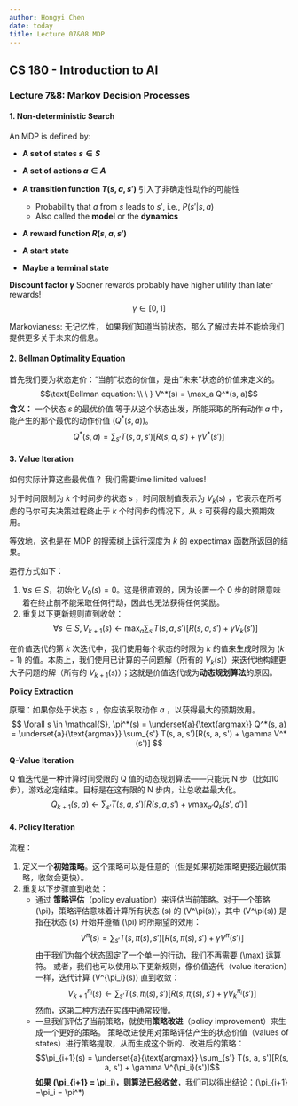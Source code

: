 ```yaml
---
author: Hongyi Chen
date: today
title: Lecture 07&08 MDP
---
```


## CS 180 - Introduction to AI

### Lecture 7&8: Markov Decision Processes

#### 1. Non-deterministic Search

An MDP is defined by:
* **A set of states $s \in S$**
* **A set of actions $a \in A$**
* **A transition function $T(s, a, s')$** 引入了非确定性动作的可能性
    * Probability that $a$ from $s$ leads to $s'$, i.e., $P(s'|s, a)$
    * Also called the **model** or the **dynamics**
* **A reward function $R(s, a, s')$**

* **A start state**
* **Maybe a terminal state**

**Discount factor $\gamma$**
Sooner rewards probably have higher utility than later rewards!
$$
\gamma \in [0,1]
$$

Markovianess: 无记忆性， 如果我们知道当前状态，那么了解过去并不能给我们提供更多关于未来的信息。

#### 2. Bellman Optimality Equation

首先我们要为状态定价：“当前”状态的价值，是由“未来”状态的价值来定义的。
$$\text{Bellman equation: \\   \  } V^*(s) = \max_a Q^*(s, a)$$
**含义：** 一个状态 $s$ 的最优价值 等于从这个状态出发，所能采取的所有动作 $a$ 中，能产生的那个最优的动作价值 ($Q^*(s, a)$)。
$$Q^*(s, a) = \sum_{s'} T(s, a, s')[R(s, a, s') + \gamma V^*(s')]$$


#### 3. Value Iteration

如何实际计算这些最优值？
我们需要time limited values!

对于时间限制为 $k$ 个时间步的状态 $s$ ，时间限制值表示为 $V_k(s)$ ，它表示在所考虑的马尔可夫决策过程终止于 $k$ 个时间步的情况下，从 $s$ 可获得的最大预期效用。

等效地，这也是在 MDP 的搜索树上运行深度为 $k$ 的 expectimax 函数所返回的结果。

运行方式如下：

1.  $\forall s \in S$，初始化 $V_0(s) = 0$。这是很直观的，因为设置一个 0 步的时限意味着在终止前不能采取任何行动，因此也无法获得任何奖励。
2.  重复以下更新规则直到收敛：
    $$\forall s \in S, V_{k+1}(s) \leftarrow \max_a \sum_{s'} T(s, a, s')[R(s, a, s') + \gamma V_k(s')]$$

在价值迭代的第 $k$ 次迭代中，我们使用每个状态的时限为 $k$ 的值来生成时限为 $(k+1)$ 的值。本质上，我们使用已计算的子问题解（所有的 $V_k(s)$）来迭代地构建更大子问题的解（所有的 $V_{k+1}(s)$）；这就是价值迭代成为**动态规划算法**的原因。

**Policy Extraction**

原理：如果你处于状态 $s$ ，你应该采取动作 $a$ ，以获得最大的预期效用。
$$
\forall s \in \mathcal{S}, \pi^*(s) = \underset{a}{\text{argmax}} Q^*(s, a) = \underset{a}{\text{argmax}} \sum_{s'} T(s, a, s')[R(s, a, s') + \gamma V^*(s')]
$$

**Q-Value Iteration**

Q 值迭代是一种计算时间受限的 Q 值的动态规划算法——只能玩 N 步（比如10步），游戏必定结束。目标是在这有限的 N 步内，让总收益最大化。
$$
Q_{k+1}(s, a) \leftarrow \sum_{s'} T(s, a, s')[R(s, a, s') + \gamma \max_{a'} Q_k(s', a')]
$$

#### 4. Policy Iteration

流程：
1. 定义一个**初始策略**。这个策略可以是任意的（但是如果初始策略更接近最优策略，收敛会更快）。
2. 重复以下步骤直到收敛：
    * 通过 **策略评估**（policy evaluation）来评估当前策略。对于一个策略 \(\pi\)，策略评估意味着计算所有状态 \(s\) 的 \(V^\pi(s)\)，其中 \(V^\pi(s)\) 是指在状态 \(s\) 开始并遵循 \(\pi\) 时所期望的效用：
    $$V^\pi(s) = \sum_{s'} T(s, \pi(s), s')[R(s, \pi(s), s') + \gamma V^\pi(s')]$$
    由于我们为每个状态固定了一个单一的行动，我们不再需要 \(\max\) 运算符。
    或者，我们也可以使用以下更新规则，像价值迭代（value iteration）一样，迭代计算 \(V^{\pi_i}(s)\) 直到收敛：
    $$V_{k+1}^{\pi_i}(s) \leftarrow \sum_{s'} T(s, \pi_i(s), s')[R(s, \pi_i(s), s') + \gamma V_k^{\pi_i}(s')]$$
    然而，这第二种方法在实践中通常较慢。
    * 一旦我们评估了当前策略，就使用**策略改进**（policy improvement）来生成一个更好的策略。
    策略改进使用对策略评估产生的状态价值（values of states）进行策略提取，从而生成这个新的、改进后的策略：
    $$\pi_{i+1}(s) = \underset{a}{\text{argmax}} \sum_{s'} T(s, a, s')[R(s, a, s') + \gamma V^{\pi_i}(s')]$$
    **如果 \(\pi_{i+1} = \pi_i\)，则算法已经收敛**，我们可以得出结论：\(\pi_{i+1} =\pi_i = \pi^*\)
    

